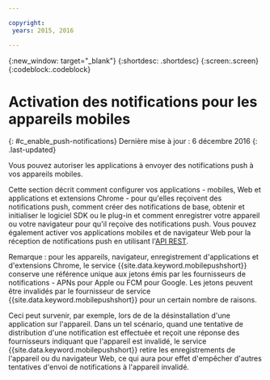 ```yaml
---

copyright:
 years: 2015, 2016

---
```


{:new_window: target="_blank"}
{:shortdesc: .shortdesc}
{:screen:.screen}
{:codeblock:.codeblock}

# Activation des notifications pour les appareils mobiles
{: #c_enable_push-notifications}
Dernière mise à jour : 6 décembre 2016
{: .last-updated}

Vous pouvez autoriser les applications à envoyer des notifications push à vos appareils mobiles.

Cette section décrit comment configurer vos applications - mobiles, Web et applications et extensions Chrome - pour qu'elles reçoivent des notifications push, comment créer des notifications de base, obtenir et initialiser le logiciel SDK ou le plug-in et comment enregistrer votre appareil ou votre navigateur pour qu'il reçoive des notifications push. Vous pouvez également activer vos applications mobiles et de navigateur Web pour la réception de notifications push en utilisant l'[API REST](t_restapi.html).

Remarque : pour les appareils, navigateur, enregistrement d'applications et d'extensions Chrome, le service {{site.data.keyword.mobilepushshort}} conserve une référence unique aux jetons émis par les fournisseurs de notifications - APNs pour Apple ou FCM pour Google. Les jetons peuvent être invalidés par le fournisseur de service {{site.data.keyword.mobilepushshort}} pour un certain nombre de raisons. 

Ceci peut survenir, par exemple, lors de de la désinstallation d'une application sur l'appareil. Dans un tel scénario, quand une tentative de distribution d'une notification est effectuée et reçoit une réponse des fournisseurs indiquant que l'appareil est invalidé, le service {{site.data.keyword.mobilepushshort}} retire les enregistrements de l'appareil ou du navigateur Web, ce qui aura pour effet d'empêcher d'autres tentatives d'envoi de notifications à l'appareil invalidé.
